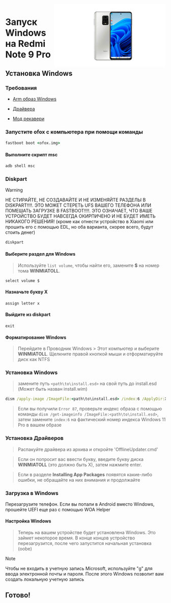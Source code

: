 <img align="right" src="https://github.com/Rubanoxd/Port-Windows-11-redmi-note-9_pro/blob/main/Miatoll.png" width="350" alt="Windows 11 Running On A Redmi Note 9 Pro">

# Запуск Windows на Redmi Note 9 Pro

## Установка Windows

### Требования
- [Arm образ Windows](https://worproject.com/esd)

- [Драйвера](https://github.com/N1kroks/7xx-Drivers/releases/latest)

- [Мод рекавери](https://github.com/Rubanoxd/Port-Windows-11-redmi-note-9_pro/releases/tag/modded-ofox)

### Запустите ofox с компьютера при помощи команды
```cmd
fastboot boot <ofox.img>
```

#### Выполните скрипт msc
```cmd
adb shell msc
```

### Diskpart
> [!Warning]
> НЕ СТИРАЙТЕ, НЕ СОЗДАВАЙТЕ И НЕ ИЗМЕНЯЙТЕ РАЗДЕЛЫ В DISKPART!!!!. ЭТО МОЖЕТ СТЕРЕТЬ UFS ВАШЕГО ТЕЛЕФОНА ИЛИ ПОМЕШАТЬ ЗАГРУЗКЕ В FASTBOOT!!!!. ЭТО ОЗНАЧАЕТ, ЧТО ВАШЕ УСТРОЙСТВО БУДЕТ НАВСЕГДА ОКИРПИЧЕНО И НЕ БУДЕТ ИМЕТЬ НИКАКОГО РЕШЕНИЯ! (кроме как отнести устройство в Xiaomi или прошить его с помощью EDL, но оба варианта, скорее всего, будут стоить денег)
```cmd
diskpart
```

#### Выберите раздел для Windows
> Используйте `list volume`, чтобы найти его, замените **$** на номер тома  **WINMIATOLL**.
```diskpart
select volume $
```

#### Назначьте букву X
```diskpart
assign letter x
```

#### Выйдите из diskpart
```diskpart
exit
```

#### Форматирование Windows
> Перейдите в Проводник Windows > Этот компьютер и выберите **WINMIATOLL**. Щелкните правой кнопкой мыши и отформатируйте диск как NTFS

### Установка Windows
> замените путь `<path\to\install.esd>` на свой путь до install.esd (Может быть назван install.wim)
```cmd
dism /apply-image /ImageFile:<path\to\install.esd> /index:6 /ApplyDir:X:\
```

> Если вы получили `Error 87`, проверьте индекс образа с помощью команды `dism /get-imageinfo /ImageFile:<path\to\install.esd>`, затем замените `index:6` на фактический номер индекса Windows 11 Pro в вашем образе

### Установка Драйверов
> Распакуйте драйвера из архива и откройте 'OfflineUpdater.cmd' 

> Если он попросит вас ввести букву, введите букву диска **WINMIATOLL** (это должно быть X), затем нажмите enter.

> Если в разделе **Installing App Packages** появятся какие-либо ошибки, не обращайте на них внимания и продолжайте

### Загрузка в Windows
Перезагрузите телефон. Если вы попали в Android вместо Windows, прошейте UEFI еще раз с помощью WOA Helper

#### Настройка Windows
>  Теперь на вашем устройстве будет установлена Windows. Это займет некоторое время. В конце концов устройство перезагрузится, после чего запустится начальная установка (oobe)

> [!Note]
> Чтобы не входить в учетную запись Microsoft, используйте "g" для ввода электронной почты и пароля. После этого Windows позволит вам создать локальную учетную запись

## Готово!
